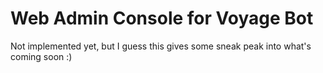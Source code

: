 # Web Admin Console for Voyage Bot

Not implemented yet, but I guess this gives some sneak peak into what's coming soon :)

